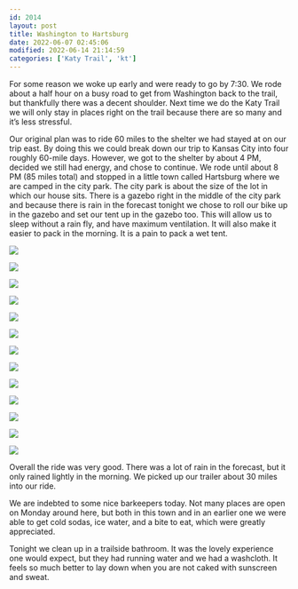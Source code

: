 ```yaml
---
id: 2014
layout: post
title: Washington to Hartsburg
date: 2022-06-07 02:45:06
modified: 2022-06-14 21:14:59
categories: ['Katy Trail', 'kt']
---
```



For some reason we woke up early and were ready to go by 7:30. We rode about a half hour on a busy road to get from Washington back to the trail, but thankfully there was a decent shoulder. Next time we do the Katy Trail we will only stay in places right on the trail because there are so many and it’s less stressful.




Our original plan was to ride 60 miles to the shelter we had stayed at on our trip east. By doing this we could break down our trip to Kansas City into four roughly 60-mile days. However, we got to the shelter by about 4 PM, decided we still had energy, and chose to continue. We rode until about 8 PM (85 miles total) and stopped in a little town called Hartsburg where we are camped in the city park. The city park is about the size of the lot in which our house sits. There is a gazebo right in the middle of the city park and because there is rain in the forecast tonight we chose to roll our bike up in the gazebo and set our tent up in the gazebo too. This will allow us to sleep without a rain fly, and have maximum ventilation. It will also make it easier to pack in the morning. It is a pain to pack a wet tent.





![](https://ride.whitings.org/wp-content/uploads/2022/06/img_0326.jpg)


![](https://ride.whitings.org/wp-content/uploads/2022/06/wp-1654616658189-scaled.jpg)


![](https://ride.whitings.org/wp-content/uploads/2022/06/wp-1654616658223-scaled.jpg)


![](https://ride.whitings.org/wp-content/uploads/2022/06/wp-1654616658206-scaled.jpg)


![](https://ride.whitings.org/wp-content/uploads/2022/06/wp-1654616658311-scaled.jpg)


![](https://ride.whitings.org/wp-content/uploads/2022/06/wp-1654616658157-scaled.jpg)


![](https://ride.whitings.org/wp-content/uploads/2022/06/wp-1654616658291-scaled.jpg)


![](https://ride.whitings.org/wp-content/uploads/2022/06/wp-1654616658241-scaled.jpg)


![](https://ride.whitings.org/wp-content/uploads/2022/06/wp-1654616658352-scaled.jpg)


![](https://ride.whitings.org/wp-content/uploads/2022/06/wp-1654616658267-scaled.jpg)


![](https://ride.whitings.org/wp-content/uploads/2022/06/wp-1654616658328-scaled.jpg)


![](https://ride.whitings.org/wp-content/uploads/2022/06/wp-1654616658397-scaled.jpg)


![](https://ride.whitings.org/wp-content/uploads/2022/06/wp-1654616658375-scaled.jpg)



Overall the ride was very good. There was a lot of rain in the forecast, but it only rained lightly in the morning. We picked up our trailer about 30 miles into our ride. 




We are indebted to some nice barkeepers today. Not many places are open on Monday around here, but both in this town and in an earlier one we were able to get cold sodas, ice water, and a bite to eat, which were greatly appreciated. 




Tonight we clean up in a trailside bathroom. It was the lovely experience one would expect, but they had running water and we had a washcloth. It feels so much better to lay down when you are not caked with sunscreen and sweat.



